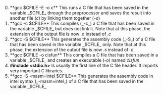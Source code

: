 0. **gcc $CFILE -E -o c** This runs a C file that has been saved in the variable _$CFILE_ through the preprocessor and saves the result into another file (_c_) by linking them together (_-o_) <br>
1. **gcc -c $CFILE** This compiles (_-c_) a C file that has been saved in the variable _$CFILE_ but does not link it. Note that at this phase, the extension of the output file is now _.o_ instead of _.c_ <br>
2. **gcc -S $CFILE** This generates the assembly code (_-S_) of a C file that has been saved in the variable _$CFILE_ only. Note that at this phase, the extension of the output file is now _.s_ instead of _.c_ <br>
3. **gcc $CFILE -o cisfun** This compiles a C file that has been saved in a variable _$CFILE_ and creates an executable (_-o_) named _cisfun_ <br>
4. **#include <stdio.h>** Is usually the first line of the C file header. It imports very important C libraries. <br>
5. **gcc -S -masm=intel $CFILE** This generates the assembly code in intel syntax (_-masm=intel_) of a C file that has been saved in the variable _$CFILE_ <br>
